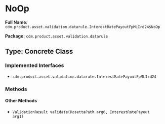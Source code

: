 # NoOp

**Full Name:** `cdm.product.asset.validation.datarule.InterestRatePayoutFpMLIrd24$NoOp`

**Package:** `cdm.product.asset.validation.datarule`

## Type: Concrete Class

### Implemented Interfaces

- `cdm.product.asset.validation.datarule.InterestRatePayoutFpMLIrd24`

### Methods

#### Other Methods

- `ValidationResult validate(RosettaPath arg0, InterestRatePayout arg1)`

